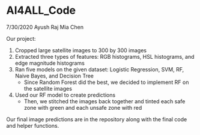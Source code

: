 # AI4ALL_Code

7/30/2020
Ayush Raj
Mia Chen


Our project:

1) Cropped large satellite images to 300 by 300 images
2) Extracted three types of features: RGB histograms, HSL histograms, and edge magnitude histograms
3) Ran five models on the given dataset: Logistic Regression, SVM, RF, Naive Bayes, and Decision Tree
    - Since Random Forest did the best, we decided to implement RF on the satellite images
4) Used our RF model to create predictions
    - Then, we stitched the images back together and tinted each safe zone with green and each unsafe zone with red
  
Our final image predictions are in the repository along with the final code and helper functions.
